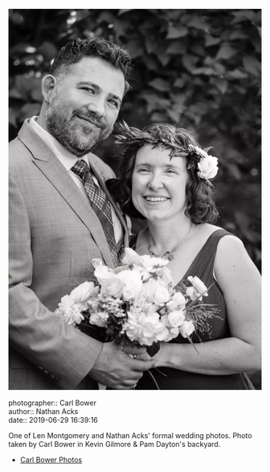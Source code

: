 ![One of Len Montgomery and Nathan Acks' formal wedding photos](assets/2019-06-29-set-2-the-portraits-07.webp)

photographer:: Carl Bower  
author:: Nathan Acks  
date:: 2019-06-29 16:39:16

One of Len Montgomery and Nathan Acks' formal wedding photos. Photo taken by Carl Bower in Kevin Gilmore & Pam Dayton's backyard.

* [Carl Bower Photos](https://carlbowerphotos.com)
